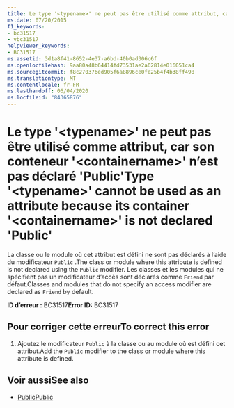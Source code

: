 ```yaml
---
title: Le type '<typename>' ne peut pas être utilisé comme attribut, car son conteneur '<containername>' n’est pas déclaré 'Public'
ms.date: 07/20/2015
f1_keywords:
- bc31517
- vbc31517
helpviewer_keywords:
- BC31517
ms.assetid: 3d1a8f41-8652-4e37-a6bd-40b0ad306c6f
ms.openlocfilehash: 9aa80a48b64414fd73531ae2a62814e016051ca4
ms.sourcegitcommit: f8c270376ed905f6a8896ce0fe25b4f4b38ff498
ms.translationtype: MT
ms.contentlocale: fr-FR
ms.lasthandoff: 06/04/2020
ms.locfileid: "84365876"
---
```

# <a name="type-typename-cannot-be-used-as-an-attribute-because-its-container-containername-is-not-declared-public"></a><span data-ttu-id="83644-102">Le type '\<typename>' ne peut pas être utilisé comme attribut, car son conteneur '\<containername>' n’est pas déclaré 'Public'</span><span class="sxs-lookup"><span data-stu-id="83644-102">Type '\<typename>' cannot be used as an attribute because its container '\<containername>' is not declared 'Public'</span></span>
<span data-ttu-id="83644-103">La classe ou le module où cet attribut est défini ne sont pas déclarés à l’aide du modificateur `Public` .</span><span class="sxs-lookup"><span data-stu-id="83644-103">The class or module where this attribute is defined is not declared using the `Public` modifier.</span></span> <span data-ttu-id="83644-104">Les classes et les modules qui ne spécifient pas un modificateur d’accès sont déclarés comme `Friend` par défaut.</span><span class="sxs-lookup"><span data-stu-id="83644-104">Classes and modules that do not specify an access modifier are declared as `Friend` by default.</span></span>  
  
 <span data-ttu-id="83644-105">**ID d’erreur :** BC31517</span><span class="sxs-lookup"><span data-stu-id="83644-105">**Error ID:** BC31517</span></span>  
  
## <a name="to-correct-this-error"></a><span data-ttu-id="83644-106">Pour corriger cette erreur</span><span class="sxs-lookup"><span data-stu-id="83644-106">To correct this error</span></span>  
  
1. <span data-ttu-id="83644-107">Ajoutez le modificateur `Public` à la classe ou au module où est défini cet attribut.</span><span class="sxs-lookup"><span data-stu-id="83644-107">Add the `Public` modifier to the class or module where this attribute is defined.</span></span>  
  
## <a name="see-also"></a><span data-ttu-id="83644-108">Voir aussi</span><span class="sxs-lookup"><span data-stu-id="83644-108">See also</span></span>

- [<span data-ttu-id="83644-109">Public</span><span class="sxs-lookup"><span data-stu-id="83644-109">Public</span></span>](../language-reference/modifiers/public.md)
